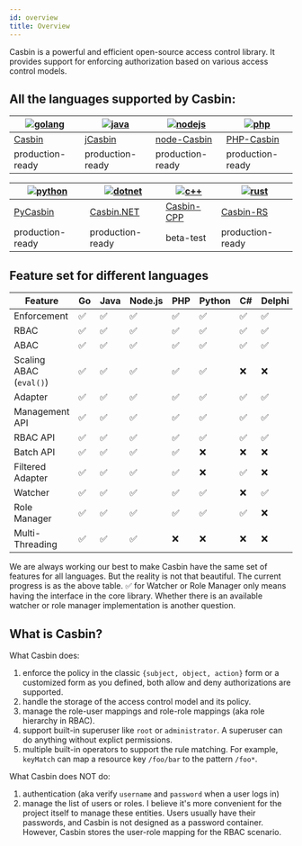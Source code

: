 ```yaml
---
id: overview
title: Overview
---
```


Casbin is a powerful and efficient open-source access control library. It provides support for enforcing authorization based on various access control models.

## All the languages supported by Casbin:

[![golang](https://casbin.org/img/langs/golang.png)](https://github.com/casbin/casbin) | [![java](https://casbin.org/img/langs/java.png)](https://github.com/casbin/jcasbin) | [![nodejs](https://casbin.org/img/langs/nodejs.png)](https://github.com/casbin/node-casbin) | [![php](https://casbin.org/img/langs/php.png)](https://github.com/php-casbin/php-casbin)
----|----|----|----
[Casbin](https://github.com/casbin/casbin) | [jCasbin](https://github.com/casbin/jcasbin) | [node-Casbin](https://github.com/casbin/node-casbin) | [PHP-Casbin](https://github.com/php-casbin/php-casbin)
production-ready | production-ready | production-ready | production-ready

[![python](https://casbin.org/img/langs/python.png)](https://github.com/casbin/pycasbin) | [![dotnet](https://casbin.org/img/langs/dotnet.png)](https://github.com/casbin/Casbin.NET) | [![c++](https://casbin.org/img/langs/cpp.png)](https://github.com/casbin/casbin-cpp) | [![rust](https://casbin.org/img/langs/rust.png)](https://github.com/casbin/casbin-rs)
----|----|----|----
[PyCasbin](https://github.com/casbin/pycasbin) | [Casbin.NET](https://github.com/casbin/Casbin.NET) | [Casbin-CPP](https://github.com/casbin/casbin-cpp) | [Casbin-RS](https://github.com/casbin/casbin-rs)
production-ready | production-ready | beta-test | production-ready

## Feature set for different languages

Feature | Go | Java | Node.js | PHP | Python | C# | Delphi | Rust | C++
----|----|----|----|----|----|----|----|----|----
Enforcement | ✅ | ✅ | ✅ | ✅ | ✅ | ✅ | ✅ | ✅ | ✅
RBAC | ✅ | ✅ | ✅ | ✅ | ✅ | ✅ | ✅ | ✅ | ✅
ABAC | ✅ | ✅ | ✅ | ✅ | ✅ | ✅ | ✅ | ✅ | ✅
Scaling ABAC (`eval()`) | ✅ | ✅ | ✅ | ✅ | ✅ | ❌ | ❌ | ✅ | ✅
Adapter | ✅ | ✅ | ✅ | ✅ | ✅ | ✅ | ✅ | ✅ | ✅
Management API | ✅ | ✅ | ✅ | ✅ | ✅ | ✅ | ✅ | ✅ | ✅
RBAC API | ✅ | ✅ | ✅ | ✅ | ✅ | ✅ | ✅ | ✅ | ✅
Batch API | ✅ | ✅ | ✅ | ✅ | ❌ | ❌ | ❌ | ✅ | ✅
Filtered Adapter | ✅ | ✅ | ✅ | ✅ | ❌ | ✅ | ❌ | ✅ | ✅
Watcher | ✅ | ✅ | ✅ | ✅ | ✅ | ❌ | ✅ | ✅ | ✅
Role Manager | ✅ | ✅ | ✅ | ✅ | ✅ | ✅ | ❌ | ✅ | ✅
Multi-Threading | ✅ | ✅ | ✅ | ❌ | ❌ | ❌ | ❌ | ✅ | ❌

We are always working our best to make Casbin have the same set of features for all languages. But the reality is not that beautiful. The current progress is as the above table. ✅ for Watcher or Role Manager only means having the interface in the core library. Whether there is an available watcher or role manager implementation is another question.

## What is Casbin?

What Casbin does:

1. enforce the policy in the classic ``{subject, object, action}`` form or a customized form as you defined, both allow and deny authorizations are supported.
2. handle the storage of the access control model and its policy.
3. manage the role-user mappings and role-role mappings (aka role hierarchy in RBAC).
4. support built-in superuser like ``root`` or ``administrator``. A superuser can do anything without explict permissions.
5. multiple built-in operators to support the rule matching. For example, ``keyMatch`` can map a resource key ``/foo/bar`` to the pattern ``/foo*``.

What Casbin does NOT do:

1. authentication (aka verify ``username`` and ``password`` when a user logs in)
2. manage the list of users or roles. I believe it's more convenient for the project itself to manage these entities. Users usually have their passwords, and Casbin is not designed as a password container. However, Casbin stores the user-role mapping for the RBAC scenario.

